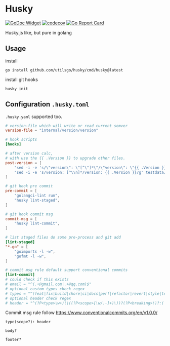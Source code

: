 # Husky

[![GoDoc Widget](https://godoc.org/github.com/utilsgo/husky?status.svg)](https://godoc.org/github.com/utilsgo/husky)
[![codecov](https://codecov.io/gh/go-courier/husky/branch/master/graph/badge.svg)](https://codecov.io/gh/go-courier/husky)
[![Go Report Card](https://goreportcard.com/badge/github.com/utilsgo/husky)](https://goreportcard.com/report/github.com/utilsgo/husky)

Husky.js like, but pure in golang

## Usage

install

```
go install github.com/utilsgo/husky/cmd/husky@latest
```

install git hooks

```
husky init
```

## Configuration `.husky.toml`

`.husky.yaml` supported too.

```toml
# version-file which will write or read current semver
version-file = "internal/version/version"

# hook scripts
[hooks]

# after version calc,
# with use the {{ .Version }} to upgrade other files.
post-version = [
    "sed -i -e 's/\"version\": \"[^\"]*\"/\"version\": \"{{ .Version }}\"/g' testdata/package.json",
    "sed -i -e 's/version: [^\\n]*/version: {{ .Version }}/g' testdata/pubspec.yaml"
]

# git hook pre commit
pre-commit = [
    "golangci-lint run",
    "husky lint-staged",
]

# git hook commit msg
commit-msg = [
    "husky lint-commit",
]

# list staged files do some pre-process and git add
[lint-staged]
"*.go" = [
    "goimports -l -w",
    "gofmt -l -w",
]

# commit msg rule default support conventional commits
[lint-commit]
# could check if this exists
# email = "^(.+@gmail.com|.+@qq.com)$"
# optional custom types check regex
# types = "^(feat|fix|build|chore|ci|docs|perf|refactor|revert|style|test)$"
# optional header check regex
# header = "^(?P<type>\w+)(\((?P<scope>[\w/.-]+)\))?(?P<breaking>!)?:( +)?(?P<header>.+)"
```

Commit msg rule follow <https://www.conventionalcommits.org/en/v1.0.0/>

```
type(scope?): header

body?

footer?
```
